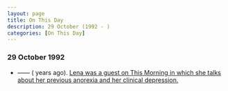 ```yaml
---
layout: page
title: On This Day
description: 29 October (1992 - )
categories: [On This Day]
---
```


### 29 October 1992
* —— (<span id="age1"></span> years ago). [Lena was a guest on This Morning in which she talks about her previous anorexia and her clinical depression.](/granada%20television/1992/10/29/this-morning.html)

<!-- Script for calculating number of years ago -->
<script>
var dob = '19921029';
var year = Number(dob.substr(0, 4));
var month = Number(dob.substr(4, 2)) - 1;
var day = Number(dob.substr(6, 2));
var today = new Date();
var age1 = today.getFullYear() - year;
if (today.getMonth() < month || (today.getMonth() == month && today.getDate() < day)) {
age1--;
}
document.getElementById("age1").innerHTML=age1;
</script>


